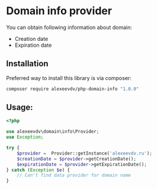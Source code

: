 Domain info provider
===
You can obtain following information about domain:

- Creation date
- Expiration date

Installation
--

Preferred way to install this library is via composer:

```bash
composer require alexeevdv/php-domain-info "1.0.0"
```

Usage:
--

```php
<?php

use alexeevdv\domain\info\Provider;
use Exception;

try {
    $provider =  Provider::getInstance('alexeevdv.ru');
    $creationDate = $provider->getCreationDate();
    $expirationDate = $provider->getExpirationDate();
} catch (Exception $e) {
    // Can't find data provider for domain name
}

```
